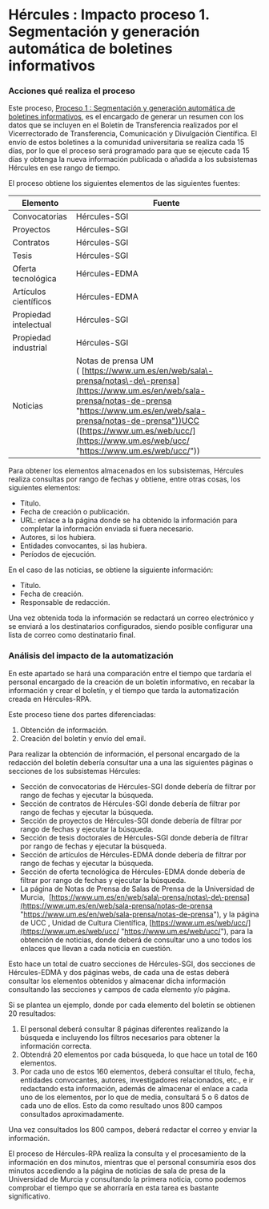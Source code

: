 # Hércules : Impacto proceso 1\. Segmentación y generación automática de boletines informativos



### Acciones qué realiza el proceso

Este proceso, [Proceso 1 : Segmentación y generación automática de boletines informativos](/hercules/rpa/modulo-de-automatizacion-y-gestion/analisis-y-procesos/proceso-1-segmentacion-y-generacion-automatica-de-boletines-informativos/index.md "/hercules/rpa/modulo-de-automatizacion-y-gestion/analisis-y-procesos/proceso-1-segmentacion-y-generacion-automatica-de-boletines-informativos/index.md"), es el encargado de generar un resumen con los datos que se incluyen en el Boletín de Transferencia realizados por el Vicerrectorado de Transferencia, Comunicación y Divulgación Científica. El envío de estos boletines a la comunidad universitaria se realiza cada 15 días, por lo que el proceso será programado para que se ejecute cada 15 días y obtenga la nueva información publicada o añadida a los subsistemas Hércules en ese rango de tiempo.

El proceso obtiene los siguientes elementos de las siguientes fuentes:



| Elemento | Fuente |
| --- | --- |
| Convocatorias | Hércules\-SGI |
| Proyectos | Hércules\-SGI |
| Contratos | Hércules\-SGI |
| Tesis | Hércules\-SGI |
| Oferta tecnológica | Hércules\-EDMA |
| Artículos científicos | Hércules\-EDMA |
| Propiedad intelectual | Hércules\-SGI |
| Propiedad industrial | Hércules\-SGI |
| Noticias | Notas de prensa UM ( [https://www.um.es/en/web/sala\-prensa/notas\-de\-prensa](https://www.um.es/en/web/sala-prensa/notas-de-prensa "https://www.um.es/en/web/sala-prensa/notas-de-prensa"))UCC ([https://www.um.es/web/ucc/](https://www.um.es/web/ucc/ "https://www.um.es/web/ucc/")) |

Para obtener los elementos almacenados en los subsistemas, Hércules realiza consultas por rango de fechas y obtiene, entre otras cosas, los siguientes elementos:

* Título.
* Fecha de creación o publicación.
* URL: enlace a la página donde se ha obtenido la información para completar la información enviada si fuera necesario.
* Autores, si los hubiera.
* Entidades convocantes, si las hubiera.
* Períodos de ejecución.

En el caso de las noticias, se obtiene la siguiente información:

* Título.
* Fecha de creación.
* Responsable de redacción.

Una vez obtenida toda la información se redactará un correo electrónico y se enviará a los destinatarios configurados, siendo posible configurar una lista de correo como destinatario final.

### Análisis del impacto de la automatización

En este apartado se hará una comparación entre el tiempo que tardaría el personal encargado de la creación de un boletín informativo, en recabar la información y crear el boletín, y el tiempo que tarda la automatización creada en Hércules\-RPA.

Este proceso tiene dos partes diferenciadas:

1. Obtención de información.
2. Creación del boletín y envío del email.

Para realizar la obtención de información, el personal encargado de la redacción del boletín debería consultar una a una las siguientes páginas o secciones de los subsistemas Hércules:

* Sección de convocatorias de Hércules\-SGI donde debería de filtrar por rango de fechas y ejecutar la búsqueda.
* Sección de contratos de Hércules\-SGI donde debería de filtrar por rango de fechas y ejecutar la búsqueda.
* Sección de proyectos de Hércules\-SGI donde debería de filtrar por rango de fechas y ejecutar la búsqueda.
* Sección de tesis doctorales de Hércules\-SGI donde debería de filtrar por rango de fechas y ejecutar la búsqueda.
* Sección de artículos de Hércules\-EDMA donde debería de filtrar por rango de fechas y ejecutar la búsqueda.
* Sección de oferta tecnológica de Hércules\-EDMA donde debería de filtrar por rango de fechas y ejecutar la búsqueda.
* La página de Notas de Prensa de Salas de Prensa de la Universidad de Murcia,  [https://www.um.es/en/web/sala\-prensa/notas\-de\-prensa](https://www.um.es/en/web/sala-prensa/notas-de-prensa "https://www.um.es/en/web/sala-prensa/notas-de-prensa"), y la página de UCC , Unidad de Cultura Científica, [https://www.um.es/web/ucc/](https://www.um.es/web/ucc/ "https://www.um.es/web/ucc/"),  para la obtención de noticias, donde deberá de consultar uno a uno todos los enlaces que llevan a cada noticia en cuestión.

Esto hace un total de cuatro secciones de Hércules\-SGI, dos secciones de Hércules\-EDMA y dos páginas webs, de cada una de estas deberá consultar los elementos obtenidos y almacenar dicha información consultando las secciones y campos de cada elemento y/o página.

Si se plantea un ejemplo, donde por cada elemento del boletín se obtienen 20 resultados:

1. El personal deberá consultar 8 páginas diferentes realizando la búsqueda e incluyendo los filtros necesarios para obtener la información correcta.
2. Obtendrá 20 elementos por cada búsqueda, lo que hace un total de 160 elementos.
3. Por cada uno de estos 160 elementos, deberá consultar el título, fecha, entidades convocantes, autores, investigadores relacionados, etc., e ir redactando esta información, además de almacenar el enlace a cada uno de los elementos, por lo que de media, consultará 5 o 6 datos de cada uno de ellos. Esto da como resultado unos 800 campos consultados aproximadamente.

Una vez consultados los 800 campos, deberá redactar el correo y enviar la información.

El proceso de Hércules\-RPA realiza la consulta y el procesamiento de la información en dos minutos, mientras que el personal consumiría esos dos minutos accediendo a la página de noticias de sala de presa de la Universidad de Murcia y consultando la primera noticia, como podemos comprobar el tiempo que se ahorraría en esta tarea es bastante significativo.




